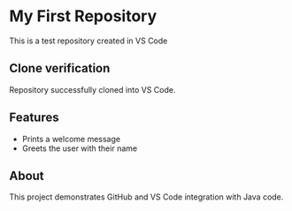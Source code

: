 # My First Repository
This is a test repository created in VS Code
## Clone verification
Repository successfully cloned into VS Code.
## Features
- Prints a welcome message
- Greets the user with their name

## About
This project demonstrates GitHub and VS Code integration with Java code.
